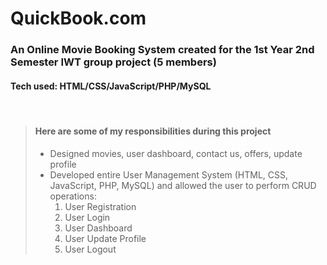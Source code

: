 # QuickBook.com

### An Online Movie Booking System created for the 1st Year 2nd Semester IWT group project (5 members)

#### Tech used: HTML/CSS/JavaScript/PHP/MySQL

<br>

> #### Here are some of my responsibilities during this project
>
> - Designed movies, user dashboard, contact us, offers, update profile
> - Developed entire User Management System (HTML, CSS, JavaScript, PHP, MySQL) and allowed the user to perform CRUD operations: <br>
>   1. User Registration
>   2. User Login
>   3. User Dashboard
>   4. User Update Profile
>   5. User Logout
